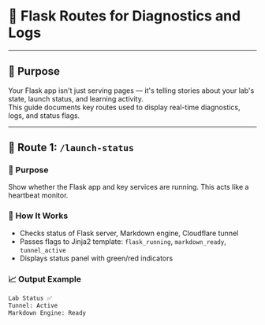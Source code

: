 # 🧭 Flask Routes for Diagnostics and Logs

---

## 📌 Purpose

Your Flask app isn't just serving pages — it's telling stories about your lab's state, launch status, and learning activity.  
This guide documents key routes used to display real-time diagnostics, logs, and status flags.

---

## 🧩 Route 1: `/launch-status`

### 🚀 Purpose  
Show whether the Flask app and key services are running. This acts like a heartbeat monitor.

### 🔧 How It Works  
- Checks status of Flask server, Markdown engine, Cloudflare tunnel  
- Passes flags to Jinja2 template: `flask_running`, `markdown_ready`, `tunnel_active`  
- Displays status panel with green/red indicators

### 📈 Output Example  
```html
Lab Status ✅  
Tunnel: Active  
Markdown Engine: Ready  

